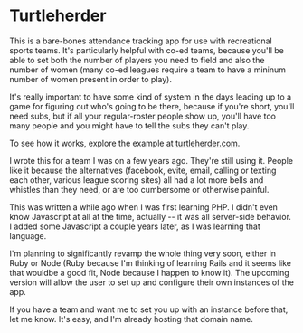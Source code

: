 # Turtleherder


This is a bare-bones attendance tracking app for use with recreational sports teams. It's particularly helpful with co-ed teams, because you'll be able to set both the number of players you need to field and also the number of women (many co-ed leagues require a team to have a mininum number of women present in order to play).

It's really important to have some kind of system in the days leading up to a game for figuring out who's going to be there, because if you're short, you'll need subs, but if all your regular-roster people show up, you'll have too many people and you might have to tell the subs they can't play.

To see how it works, explore the example at [turtleherder.com](http://www.turtleherder.com). 

I wrote this for a team I was on a few years ago. They're still using it. People like it because the alternatives (facebook, evite, email, calling or texting each other, various league scoring sites) all had a lot more bells and whistles than they need, or are too cumbersome or otherwise painful.

This was written a while ago when I was first learning PHP.  I didn't even know Javascript at all at the time, actually -- it was all server-side behavior. I added some Javascript a couple years later, as I was learning that language. 

I'm planning to significantly revamp the whole thing very soon, either in Ruby or Node (Ruby because I'm thinking of learning Rails and it seems like that wouldbe a good fit, Node because I happen to know it). The upcoming version will allow the user to set up and configure their own instances of the app. 

If you have a team and want me to set you up with an instance before that, let me know. It's easy, and I'm already hosting that domain name.
